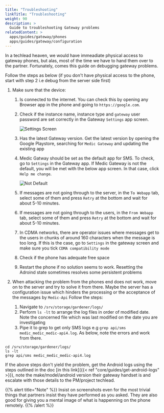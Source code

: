 ```yaml
---
title: "Troubleshooting"
linkTitle: "Troubleshooting"
weight: 90
description: >
  Guide to troubleshooting Gateway problems
relatedContent: >
  apps/guides/gateway/phones
  apps/guides/gateway/configuration
---
```


In a techlead heaven, we would have immeadiate physical access to gateway phones, but alas, most of the time we have to hand them over to the partner. Fortunately, comes this guide on debugging gateway problems.

Follow the steps as below (if you don't have physical access to the phone, start with step 2 i.e debug from the server side first)

1. Make sure that the device:

	1. Is connected to the internet. You can check this by opening any Browser app in the phone and going to `https://google.com`.
	2. Check if the instance name, instance type and `gateway` user password are set correctly in the Gateway `Settings` app screen.
        
        ![Settings Screen](settings_screen.png)
        
	3. Has the latest Gateway version. Get the latest version by opening the Google Playstore, searching for `Medic Gateway` and updating the existing app
        
	4. Medic Gatway should be set as the default app for SMS. To check, go to `Settings` in the Gateway app. If Medic Gateway is not the default, you will be met with the below app screen. In that case, click `Help me change`.
        
        ![Not Default](not_default.png)
        
	5. If messages are not going through to the server, in the `To Webapp`  tab, select some of them and press `Retry` at the bottom and wait for about 5-10 minutes.
        
	6. If messages are not going through to the users, in the `From Webapp`  tab, select some of them and press `Retry` at the bottom and wait for about 5-10 minutes.  
        
	7. In CDMA networks, there are operator issues where messages get to the users in chunks of around 160 characters when the message is too long. If this is the case, go to `Settings` in the gateway screen and make sure you tick `CDMA compatibility mode`
        
	8. Check if the phone has adequate free space
        
	9. Restart the phone if no solution seems to work. Resetting the Adroind state sometimes resolves some persistent problems 

2.  When attacking the problem from the phones end does not work, move on to the server and try to solve it from there. Maybe the server has a configuration issue which hinders the processing or the acceptance of the messages by `Medic-Api`
Follow the steps:
	1. Navigate to `/srv/storage/gardener/logs/ `
	1. Perform `ls -lt` to arrange the log files in order of modified date. Note the concerned file which was last modified on the date you are investigating 
	1. Pipe it to grep to get only SMS logs e.g `grep api/sms medic_medic_medic-api4.log`. As below, note the errors and work from there.
```
cd /srv/storage/gardener/logs/   
ls -lt   
grep api/sms medic_medic_medic-api4.log
```
If the above steps don't yield the problem, get the Android logs using the steps outlined in the doc [in this link]({{< ref "core/guides/get-android-logs" >}}), note the make/model/android version their gateway handset is and escalate with those details to the PM/project techlead.

{{% alert title="Note" %}}
Insist on screenshots even for the most trivial things that partners insist they have performed as you asked. They are also good for giving you a mental image of what is happenning on the phone remotely.
{{% /alert %}}


